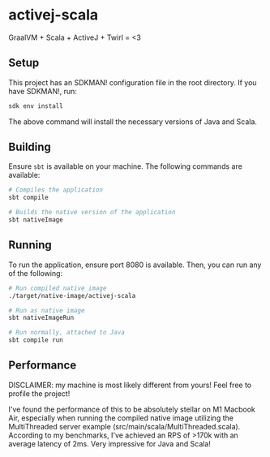 # activej-scala

GraalVM + Scala + ActiveJ + Twirl = <3

## Setup

This project has an SDKMAN! configuration file in the root directory. If you
have SDKMAN!, run:

```bash
sdk env install
```

The above command will install the necessary versions of Java and Scala.

## Building

Ensure `sbt` is available on your machine. The following commands are available:

```bash
# Compiles the application
sbt compile

# Builds the native version of the application
sbt nativeImage
```

## Running

To run the application, ensure port 8080 is available. Then, you can run any of
the following:

```bash
# Run compiled native image
./target/native-image/activej-scala

# Run as native image
sbt nativeImageRun

# Run normally, attached to Java
sbt compile run
```

## Performance

DISCLAIMER: my machine is most likely different from yours! Feel free to profile
the project!

I've found the performance of this to be absolutely stellar on M1 Macbook Air,
especially when running the compiled native image utilizing the MultiThreaded
server example (src/main/scala/MultiThreaded.scala). According to my benchmarks,
I've achieved an RPS of >170k with an average latency of 2ms. Very impressive
for Java and Scala!
